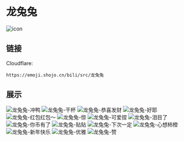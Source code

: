 # 龙兔兔
![icon](https://emoji.shojo.cn/bili/src/龙兔兔/icon.png)
## 链接
Cloudflare:
```
https://emoji.shojo.cn/bili/src/龙兔兔
```
## 展示
![龙兔兔-冲鸭](https://emoji.shojo.cn/bili/src/龙兔兔/龙兔兔-冲鸭.png)
![龙兔兔-干杯](https://emoji.shojo.cn/bili/src/龙兔兔/龙兔兔-干杯.png)
![龙兔兔-恭喜发财](https://emoji.shojo.cn/bili/src/龙兔兔/龙兔兔-恭喜发财.png)
![龙兔兔-好耶](https://emoji.shojo.cn/bili/src/龙兔兔/龙兔兔-好耶.png)
![龙兔兔-红包红包～](https://emoji.shojo.cn/bili/src/龙兔兔/龙兔兔-红包红包～.png)
![龙兔兔-惊](https://emoji.shojo.cn/bili/src/龙兔兔/龙兔兔-惊.png)
![龙兔兔-可爱捏](https://emoji.shojo.cn/bili/src/龙兔兔/龙兔兔-可爱捏.png)
![龙兔兔-泪目了](https://emoji.shojo.cn/bili/src/龙兔兔/龙兔兔-泪目了.png)
![龙兔兔-你币有了](https://emoji.shojo.cn/bili/src/龙兔兔/龙兔兔-你币有了.png)
![龙兔兔-贴贴](https://emoji.shojo.cn/bili/src/龙兔兔/龙兔兔-贴贴.png)
![龙兔兔-下次一定](https://emoji.shojo.cn/bili/src/龙兔兔/龙兔兔-下次一定.png)
![龙兔兔-心想柿橙](https://emoji.shojo.cn/bili/src/龙兔兔/龙兔兔-心想柿橙.png)
![龙兔兔-新年快乐](https://emoji.shojo.cn/bili/src/龙兔兔/龙兔兔-新年快乐.png)
![龙兔兔-优雅](https://emoji.shojo.cn/bili/src/龙兔兔/龙兔兔-优雅.png)
![龙兔兔-赞](https://emoji.shojo.cn/bili/src/龙兔兔/龙兔兔-赞.png)
